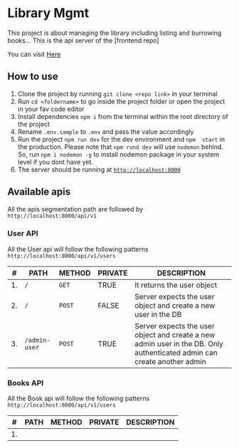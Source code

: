 # Library Mgmt

This project is about managing the library including listing and burrowing books... This is the api server of the [frontend repo]

You can visit [Here]()

## How to use

1. Clone the project by running `git clone <repo link>` in your terminal
2. Run `cd <foldername>` to go inside the project folder or open the project in your fav code editor
3. Install dependencies `npm i` from the terminal within the root directory of the project
4. Rename `.env.sample` to `.env` and pass the value accordingly
5. Run the project `npm run dev` for the dev environment and `npm  start` in the production. Please note that `npm rund dev` will use `nodemon` behind. So, run `npm i nodemon -g` to install nodemon package in your system level if you dont have yet.
6. The server should be running at [`http://localhost:8000`](http://localhost:8000)

## Available apis

All the apis segmentation path are followed by `http://localhost:8000/api/v1`

### User API

All the User api will follow the following patterns `http://localhost:8000/api/v1/users`

| #   | PATH          | METHOD | PRIVATE | DESCRIPTION                                                                                                             |
| --- | ------------- | ------ | ------- | ----------------------------------------------------------------------------------------------------------------------- |
| 1.  | `/`           | `GET`  | TRUE    | It returns the user object                                                                                              |
| 2.  | `/`           | `POST` | FALSE   | Server expects the user object and create a new user in the DB                                                          |
| 3.  | `/admin-user` | `POST` | TRUE    | Server expects the user object and create a new admin user in the DB. Only authenticated admin can create another admin |

### Books API

All the Book api will follow the following patterns `http://localhost:8000/api/v1/users`

| #   | PATH | METHOD | PRIVATE | DESCRIPTION |
| --- | ---- | ------ | ------- | ----------- |
| 1.  |      |        |         |             |
